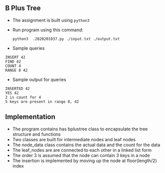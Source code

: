 ## B Plus Tree
- The assignment is built using `python3`
- Run program using this command:
  
  `python3  .2020201037.py ./input.txt ./output.txt`
- Sample queries
```
INSERT 42 
FIND 42
COUNT 4 
RANGE 8 42
```
- Sample output for queries
```
INSERTED 42
YES 42
2 is count for 4
5 keys are present in range 8, 42
```

## Implementation
- The program contains has bplustree class to encapsulate the tree structure and functions
- Two classes are built for intermediate nodes and leaf nodes
- The node_data class contains the actual data and the count for the data
- The leaf_nodes are are connected to each other in a linked list form
- The order 3 is assumed that the node can contain 3 keys in a node
- The insertion is implemented by moving up the node at floor(length/2) index
